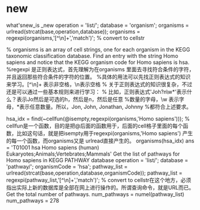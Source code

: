 new
===

what'snew_is _new
operation = 'list/';
database = 'organism';
organisms = urlread(strcat(base,operation,database));
organisms = regexpi(organisms,'[^\n]+','match')'; % convert to cellstr

% organisms is an array of cell strings, one for each organism in the KEGG taxonomic classification database. Find an entry with the string Homo sapiens and notice that the KEGG organism code for Homo sapiens is hsa.
%regexpi 是正则表达式，首先理解为在organisms 里面去寻找符合条件的字符，并且返回那些符合条件的字符的位置。
%具体的用法可以先找正则表达式的知识来学习。[^\n]+ 表示非空格，\n表示空格
% 关于正则表达式的知识很复杂，不过还是可以通过一些基本规则来进行学习： 
% 比如，正则表达式'Joh?n\w*'表示什么？表示Jo然后是可选的h，然后是n，然后是任意
%数量的字母，\w 表示字母，*表示任意数量。所以，Jon, John, Jonathan, Johnny
%都符合上述要求。

hsa_idx = find(~cellfun(@isempty,regexpi(organisms,'Homo sapiens')));
% cellfun是一个函数，目的是把@后面的函数用于，后面的cell格子里面的每个函数，比如这句话，就是把isempty用于regexpi(organisms,'Homo sapiens') 产生的每一个函数，而organisms又是 urlread直接产生的。
organisms(hsa_idx)
ans = 
'T01001	hsa	Homo sapiens (human)	Eukaryotes;Animals;Vertebrates;Mammals'
Get the list of pathways for Homo sapiens in KEGG PATHWAY database
operation = 'list/';
database = 'pathway/';
organismCode = 'hsa';
pathway_list = urlread(strcat(base,operation,database,organismCode));
pathway_list = regexpi(pathway_list,'[^\n]+','match')'; % convert to cellstr在这个地方，必须指出实际上新的数据库是全部在网上进行操作的。所谓查询命令，就是URL而已。
Get the total number of pathways.
num_pathways = numel(pathway_list)
num_pathways = 
278
